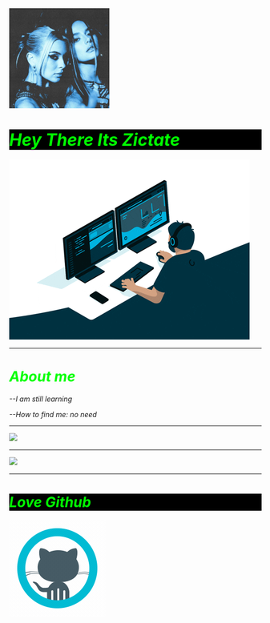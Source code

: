 <!DOCTYPE html>
<html>
  <body>
    <img src="ab6761610000e5ebb977dd86a06b255f54702d70.jpg" width="200" height=""/>
    <h1 style="color: Lime;background-color:black;"><big><i>Hey There Its Zictate<i></big></h1>
      <img src="giphy.gif"/>
    <hr>
    <h1 style="color: Lime;background-color;black"><b><i>About me</i></b></h1>
     <p>--I am still learning</p>
     <P>--How to find me: no need</p>
    <hr>
     <div><img src="https://github-readme-stats.vercel.app/api?username=Zictate&&show_icons=true&count_private=true&theme=radical"/></div>
     <hr>
     <div><img src="https://github-readme-streak-stats.herokuapp.com/?user=Zictate&theme=radical"/></div>
    <hr>
    <h1 style="color:Lime; background-color:black;"><b><i>Love Github</i></b></h1>
     <img src="icons8-github.gif"/>
  </body>
</html>

